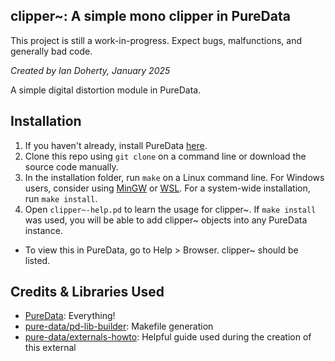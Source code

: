 ## clipper~: A simple mono clipper in PureData 
This project is still a work-in-progress. Expect bugs, malfunctions, and generally bad code.

*Created by Ian Doherty, January 2025*

A simple digital distortion module in PureData.

## Installation
1. If you haven't already, install PureData [here](https://puredata.info/).
2. Clone this repo using `git clone` on a command line or download the source code manually.
3. In the installation folder, run `make` on a Linux command line. For Windows users, consider using [MinGW](https://osdn.net/projects/mingw/) or [WSL](https://learn.microsoft.com/en-us/windows/wsl/install). For a system-wide installation, run `make install`.
4. Open `clipper~-help.pd` to learn the usage for clipper~. If `make install` was used, you will be able to add clipper~ objects into any PureData instance.
  * To view this in PureData, go to Help > Browser. clipper~ should be listed.

## Credits & Libraries Used
* [PureData](https://puredata.info/): Everything!
* [pure-data/pd-lib-builder](https://github.com/pure-data/pd-lib-builder): Makefile generation
* [pure-data/externals-howto](https://github.com/pure-data/externals-howto): Helpful guide used during the creation of this external

